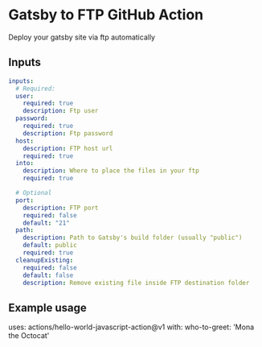 # Gatsby to FTP GitHub Action

Deploy your gatsby site via ftp automatically

## Inputs

```yaml
inputs:
  # Required:
  user:
    required: true
    description: Ftp user
  password:
    required: true
    description: Ftp password
  host:
    description: FTP host url
    required: true
  into:
    description: Where to place the files in your ftp
    required: true

  # Optional
  port:
    description: FTP port
    required: false
    default: "21"
  path:
    description: Path to Gatsby's build folder (usually "public")
    default: public
    required: true
  cleanupExisting:
    required: false
    default: false
    description: Remove existing file inside FTP destination folder
```

## Example usage

uses: actions/hello-world-javascript-action@v1
with:
who-to-greet: 'Mona the Octocat'
